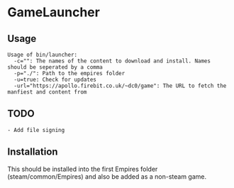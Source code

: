GameLauncher
=======

## Usage
```
Usage of bin/launcher:
  -c="": The names of the content to download and install. Names should be seperated by a comma
  -p="./": Path to the empires folder
  -u=true: Check for updates
  -url="https://apollo.firebit.co.uk/~dc0/game": The URL to fetch the manfiest and content from
```
## TODO

	- Add file signing

## Installation

This should be installed into the first Empires folder (steam/common/Empires) and also be added as a non-steam game.